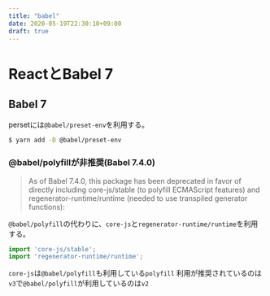 ```yaml
---
title: "babel"
date: 2020-05-19T22:30:10+09:00
draft: true
---
```


# ReactとBabel 7

## Babel 7

persetには`@babel/preset-env`を利用する。 

```bash
$ yarn add -D @babel/preset-env
```

### @babel/polyfillが非推奨(Babel 7.4.0)

> As of Babel 7.4.0, this package has been deprecated in favor of directly including core-js/stable (to polyfill ECMAScript features) and regenerator-runtime/runtime (needed to use transpiled generator functions):

`@babel/polyfill`の代わりに、`core-js`と`regenerator-runtime/runtime`を利用する。

```js
import 'core-js/stable';
import 'regenerator-runtime/runtime';
```

`core-js`は`@babel/polyfill`も利用している`polyfill` 
利用が推奨されているのは`v3`で`@babel/polyfill`が利用しているのは`v2` 



